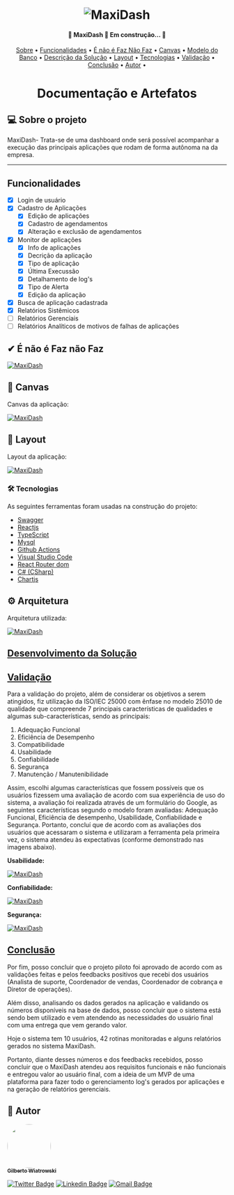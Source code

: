 
<p align="center">
	<h1 align="center">
	  <img alt="MaxiDash" title="#MaxiDash" src="https://github.com/betowiatrowski/MaxiDash/blob/main/banner.PNG" />
	</h1>
</p>

<h4 align="center"> 
	🚧  MaxiDash 🚀 Em construção...  🚧
</h4>

<p align="center">
 	<a href="#-sobre-o-projeto">Sobre</a> •
 	<a href="#Funcionalidades">Funcionalidades</a> •
	<a href="#-é-não-é-faz-não-faz">É não é Faz Não Faz</a> •
	<a href="#-canvas">Canvas</a> •
	<a href="#ModeloER">Modelo do Banco</a> •
	<a href="#DescricaoSolucao">Descrição da Solução</a> •
	<a href="#-layout">Layout</a> • 
 	<a href="#-tecnologias">Tecnologias</a> •  
 	<a href="#validação">Validação</a> • 	
 	<a href="#conclusão">Conclusão</a> • 
 	<a href="#-autor">Autor</a> •  	
</p>

	
  		
<h1 align="center"> Documentação e Artefatos </h1>

## 💻 Sobre o projeto

MaxiDash- Trata-se de uma dashboard onde será possível acompanhar a execução das principais aplicações que rodam de forma autônoma na da empresa.

---			    							   			    

## Funcionalidades

- [x] Login de usuário
- [x] Cadastro de Aplicações
	- [x] Edição de aplicações
	- [x] Cadastro de agendamentos
	- [x] Alteração e exclusão de agendamentos
- [x] Monitor de aplicações
	- [x] Info de aplicações
	- [x] Decrição da aplicação
	- [x] Tipo de aplicação
	- [x] Última Execussão
	- [x] Detalhamento de log's
	- [x] Tipo de Alerta
	- [x] Edição da aplicação
- [x] Busca de aplicação cadastrada
- [x] Relatórios Sistêmicos
- [ ] Relatórios Gerenciais
- [ ] Relatórios Analíticos de motivos de falhas de aplicações

## ✔ É não é Faz não Faz

<a href="https://github.com/betowiatrowski/MaxiDash/blob/main/canvas.PNG">
  <img alt="MaxiDash" src="https://github.com/betowiatrowski/MaxiDash/blob/main/%C3%89%20n%C3%A3o%20%C3%89%20Faz%20N%C3%A3o%20faz.PNG"">
</a>


## 📌 Canvas

Canvas da aplicação:

<a href="https://github.com/betowiatrowski/MaxiDash/blob/main/canvas.PNG">
  <img alt="MaxiDash" src="https://github.com/betowiatrowski/MaxiDash/blob/main/canvas.PNG"">
</a>
											    

## 🎨 Layout

Layout da aplicação:

<a href="https://github.com/betowiatrowski/MaxiDash/blob/main/Layout.PNG">
  <img alt="MaxiDash" src="https://github.com/betowiatrowski/MaxiDash/blob/main/Layout.PNG"">
</a>

### 🛠 Tecnologias

As seguintes ferramentas foram usadas na construção do projeto:

- [Swagger](https://swagger.io/)
- [Reactjs](https://reactjs.org/)
- [TypeScript](https://www.typescriptlang.org/)
- [Mysql](https://dev.mysql.com/doc/)
- [Github Actions](https://github.com/features/actions) 
- [Visual Studio Code](https://code.visualstudio.com/) 
- [React Router dom](https://www.w3schools.com/react/react_router.asp) 
- [C# (CSharp)](https://docs.microsoft.com/pt-br/dotnet/csharp/) 
- [Chartjs](https://www.chartjs.org/) 
											    

## ⚙ Arquitetura

Arquitetura utilizada:

<a href="https://github.com/betowiatrowski/MaxiDash/blob/main/Arquitetura.png">
  <img alt="MaxiDash" src="https://github.com/betowiatrowski/MaxiDash/blob/main/Arquitetura.png"">
</a>
											    
## [Desenvolvimento da Solução](#Desenvolvimento-da-Solução)
												 
## [Validação](#validação)
												 
Para a validação do projeto, além de considerar os objetivos a serem atingidos, fiz utilização da ISO/IEC 25000 com ênfase no modelo 25010 de qualidade que compreende 7 principais características de qualidades e algumas sub-características, sendo as principais:
												 
1. Adequação Funcional
2. Eficiência de Desempenho
3. Compatibilidade
4. Usabilidade
5. Confiabilidade
6. Segurança
7. Manutenção / Manutenibilidade	

Assim, escolhi algumas características que fossem possíveis que os usuários fizessem uma avaliação de acordo com sua experiência de uso do sistema, a avaliação foi realizada através de um formulário do Google, as seguintes características segundo o modelo foram avaliadas: Adequação Funcional, Eficiência de desempenho, Usabilidade, Confiabilidade e Segurança. Portanto, concluí que de acordo com as avaliações dos usuários que acessaram o sistema e utilizaram a ferramenta pela primeira vez, o sistema atendeu às expectativas (conforme demonstrado nas imagens abaixo).
												 
<strong> Usabilidade:</strong>
												 
<a href="https://github.com/betowiatrowski/MaxiDash/blob/main/usabilidade.png">
  <img alt="MaxiDash" src="https://github.com/betowiatrowski/MaxiDash/blob/main/usabilidade.png"">
</a>

<strong> Confiabilidade:</strong>
												 
<a href="https://github.com/betowiatrowski/MaxiDash/blob/main/confiabilidade.png">
  <img alt="MaxiDash" src="https://github.com/betowiatrowski/MaxiDash/blob/main/confiabilidade.png"">
</a>

<strong> Segurança:</strong>
												 
<a href="https://github.com/betowiatrowski/MaxiDash/blob/main/seguranca.png">
  <img alt="MaxiDash" src="https://github.com/betowiatrowski/MaxiDash/blob/main/seguranca.png"">
</a>											   
												   
												 
## [Conclusão](#conclusão)
											 
Por fim, posso concluir que o projeto piloto foi aprovado de acordo com as validações feitas e pelos feedbacks positivos que recebi dos usuários (Analista de suporte, Coordenador de vendas, Coordenador de cobrança e Diretor de operações).
												 
Além disso, analisando os dados gerados na aplicação e validando os números disponíveis na base de dados, posso concluir que o sistema está sendo bem utilizado e vem atendendo as necessidades do usuário final com uma entrega que vem gerando valor.
												 
Hoje o sistema tem 10 usuários, 42 rotinas monitoradas e alguns relatórios gerados no sistema MaxiDash.
												 
Portanto, diante desses números e dos feedbacks recebidos, posso concluir que o MaxiDash atendeu aos requisitos funcionais e não funcionais e entregou valor ao usuário final, com a ideia de um MVP de uma plataforma para fazer todo o gerenciamento log's gerados por aplicações e na geração de relatórios gerenciais.												 

											    
## 🦸 Autor							     
<a href="https://avatars.githubusercontent.com/u/18116192?s=40&v=4/">
 <img style="border-radius: 50%;" src="https://avatars.githubusercontent.com/u/18116192?s=40&v=4" width="100px;" alt=""/>
 <br />
 <sub><b>Gilberto Wiatrowski</b></sub></a> 
 
[![Twitter Badge](https://img.shields.io/badge/-@beto.wiatrowski-1ca0f1?style=flat-square&labelColor=1ca0f1&logo=twitter&logoColor=white&link=https://twitter.com/beto.wiatrowski)](https://twitter.com/beto.wiatrowski)
[![Linkedin Badge](https://img.shields.io/badge/-Gilberto-blue?style=flat-square&logo=Linkedin&logoColor=white&link=https://www.linkedin.com/in/gilberto-wiatrowski-41b2b286/)](https://www.linkedin.com/in/gilberto-wiatrowski-41b2b286/) [![Gmail Badge](https://img.shields.io/badge/-beto.wiatrowski@gmail.com-c14438?style=flat-square&logo=Gmail&logoColor=white&link=mailto:beto.wiatrowski@gmail.com)](mailto:beto.wiatrowski@gmail.com)														       
														
